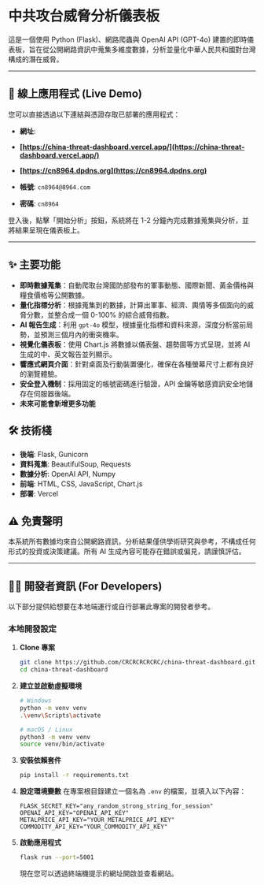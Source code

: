 # 中共攻台威脅分析儀表板

這是一個使用 Python (Flask)、網路爬蟲與 OpenAI API (GPT-4o) 建置的即時儀表板，旨在從公開網路資訊中蒐集多維度數據，分析並量化中華人民共和國對台灣構成的潛在威脅。

---

## 🚀 線上應用程式 (Live Demo)

您可以直接透過以下連結與憑證存取已部署的應用程式：

- **網址**:
- **[https://china-threat-dashboard.vercel.app/](https://china-threat-dashboard.vercel.app/)**
- **[https://cn8964.dpdns.org](https://cn8964.dpdns.org)**

- **帳號**: `cn8964@8964.com`
- **密碼**: `cn8964`

登入後，點擊「開始分析」按鈕，系統將在 1-2 分鐘內完成數據蒐集與分析，並將結果呈現在儀表板上。

---

## ✨ 主要功能

- **即時數據蒐集**：自動爬取台灣國防部發布的軍事動態、國際新聞、黃金價格與糧食價格等公開數據。
- **量化指標分析**：根據蒐集到的數據，計算出軍事、經濟、輿情等多個面向的威脅分數，並整合成一個 0-100% 的綜合威脅指數。
- **AI 報告生成**：利用 `gpt-4o` 模型，根據量化指標和資料來源，深度分析當前局勢，並預測三個月內的衝突機率。
- **視覺化儀表板**：使用 Chart.js 將數據以儀表盤、趨勢圖等方式呈現，並將 AI 生成的中、英文報告並列顯示。
- **響應式網頁介面**：針對桌面及行動裝置優化，確保在各種螢幕尺寸上都有良好的瀏覽體驗。
- **安全登入機制**：採用固定的帳號密碼進行驗證，API 金鑰等敏感資訊安全地儲存在伺服器後端。
- **未來可能會新增更多功能**

## 🛠️ 技術棧

- **後端**: Flask, Gunicorn
- **資料蒐集**: BeautifulSoup, Requests
- **數據分析**: OpenAI API, Numpy
- **前端**: HTML, CSS, JavaScript, Chart.js
- **部署**: Vercel

## ⚠️ 免責聲明

本系統所有數據均來自公開網路資訊，分析結果僅供學術研究與參考，不構成任何形式的投資或決策建議。所有 AI 生成內容可能存在錯誤或偏見，請謹慎評估。

---

## 👨‍💻 開發者資訊 (For Developers)

以下部分提供給想要在本地端運行或自行部署此專案的開發者參考。

### 本地開發設定

1.  **Clone 專案**
    ```bash
    git clone https://github.com/CRCRCRCRCRC/china-threat-dashboard.git
    cd china-threat-dashboard
    ```

2.  **建立並啟動虛擬環境**
    ```bash
    # Windows
    python -m venv venv
    .\venv\Scripts\activate

    # macOS / Linux
    python3 -m venv venv
    source venv/bin/activate
    ```

3.  **安裝依賴套件**
    ```bash
    pip install -r requirements.txt
    ```

4.  **設定環境變數**
    在專案根目錄建立一個名為 `.env` 的檔案，並填入以下內容：
    ```env
    FLASK_SECRET_KEY="any_random_strong_string_for_session"
    OPENAI_API_KEY="OPENAI_API_KEY"
    METALPRICE_API_KEY="YOUR_METALPRICE_API_KEY"
    COMMODITY_API_KEY="YOUR_COMMODITY_API_KEY"
    ```

5.  **啟動應用程式**
    ```bash
    flask run --port=5001
    ```
    現在您可以透過終端機提示的網址開啟並查看網站。

